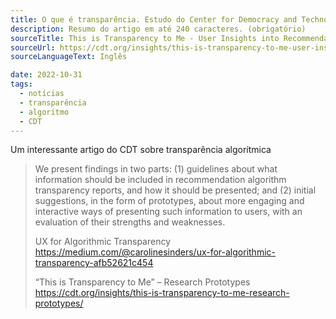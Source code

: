 ```yaml
---
title: O que é transparência. Estudo do Center for Democracy and Technology
description: Resumo do artigo em até 240 caracteres. (obrigatório)
sourceTitle: This is Transparency to Me - User Insights into Recommendation Algorithm Reporting
sourceUrl: https://cdt.org/insights/this-is-transparency-to-me-user-insights-into-recommendation-algorithm-reporting/
sourceLanguageText: Inglês

date: 2022-10-31
tags:
  - notícias
  - transparência
  - algoritmo
  - CDT
---
```

Um interessante artigo do CDT sobre transparência algorítmica

> We present findings in two parts: (1) guidelines about what information should be included in recommendation algorithm transparency reports, and how it should be presented; and (2) initial suggestions, in the form of prototypes, about more engaging and interactive ways of presenting such information to users, with an evaluation of their strengths and weaknesses.
>
> UX for Algorithmic Transparency
> https://medium.com/@carolinesinders/ux-for-algorithmic-transparency-afb52621c454
>
> “This is Transparency to Me” – Research Prototypes
> https://cdt.org/insights/this-is-transparency-to-me-research-prototypes/
